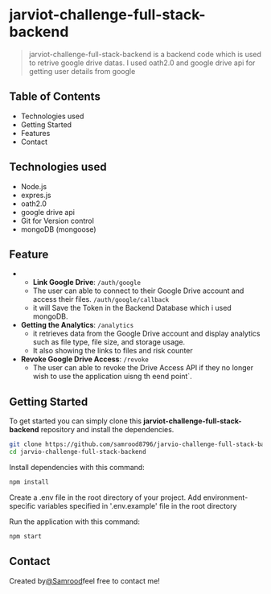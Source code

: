 # jarviot-challenge-full-stack-backend
> jarviot-challenge-full-stack-backend is a backend code which is used to retrive google drive datas. I used oath2.0 and google drive api for getting user details from google 
  
## Table of Contents
- Technologies used
- Getting Started
- Features
- Contact
  
## Technologies used
- Node.js
- expres.js
- oath2.0
- google drive api
- Git for Version control
- mongoDB (mongoose)
  
## Feature
- - **Link Google Drive**:
   `/auth/google` 
  - The user can able to connect to their Google Drive account and access their files.
   `/auth/google/callback`
  - it will Save the Token in the Backend Database which i used mongoDB.
- **Getting the Analytics**:
   `/analytics`
  - it retrieves data from the Google Drive account and display analytics such as file type, file size, and storage usage.
  - It also showing the links to files and risk counter 
- **Revoke Google Drive Access**:
   `/revoke`
  - The user can able to revoke the Drive Access API if they no longer wish to use the application uisng th eend point`.
    
## Getting Started 
To get started you can simply clone this **jarviot-challenge-full-stack-backend** repository and install the dependencies.
```bash
git clone https://github.com/samrood8796/jarvio-challenge-full-stack-backend
cd jarvio-challenge-full-stack-backend
```
Install dependencies with this command:
```bash
npm install
```

Create a .env file in the root directory of your project. Add environment-specific variables specified in '.env.example' file in the root directory

Run the application with this command:
```bash
npm start
```

## Contact
Created by[@Samrood]([url](https://www.linkedin.com/in/samrood-a-93b148227/)https://www.linkedin.com/in/samrood-a-93b148227/)feel free to contact me!
